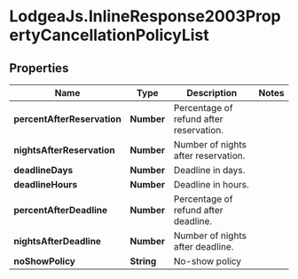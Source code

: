 # LodgeaJs.InlineResponse2003PropertyCancellationPolicyList

## Properties

Name | Type | Description | Notes
------------ | ------------- | ------------- | -------------
**percentAfterReservation** | **Number** | Percentage of refund after reservation. | 
**nightsAfterReservation** | **Number** | Number of nights after reservation. | 
**deadlineDays** | **Number** | Deadline in days. | 
**deadlineHours** | **Number** | Deadline in hours. | 
**percentAfterDeadline** | **Number** | Percentage of refund after deadline. | 
**nightsAfterDeadline** | **Number** | Number of nights after deadline. | 
**noShowPolicy** | **String** | No-show policy | 


